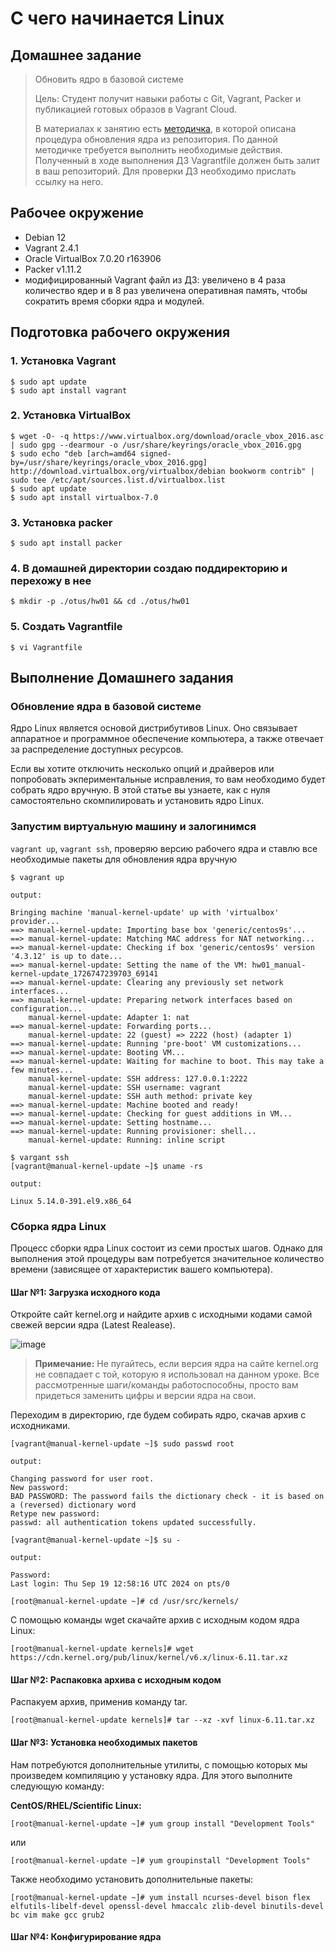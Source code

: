 # С чего начинается Linux

## Домашнее задание

>Обновить ядро в базовой системе
>
>Цель: Студент получит навыки работы с Git, Vagrant, Packer и публикацией готовых образов в Vagrant Cloud.
>
>В материалах к занятию есть [методичка](https://github.com/valisnichuk/manual_kernel_update/blob/master/manual/manual.md), в которой описана процедура обновления ядра из репозитория. По данной методичке требуется выполнить необходимые действия. Полученный в ходе выполнения ДЗ Vagrantfile должен быть залит в ваш репозиторий. Для проверки ДЗ необходимо прислать ссылку на него.

## Рабочее окружение

* Debian 12
* Vagrant 2.4.1
* Oracle VirtualBox 7.0.20 r163906
* Packer v1.11.2
* модифицированный Vagrant файл из ДЗ: увеличено в 4 раза количество ядер и в 8 раз увеличена оперативная память, чтобы сократить время сборки ядра и модулей.

## Подготовка рабочего окружения

### 1. Установка Vagrant
```
$ sudo apt update
$ sudo apt install vagrant
```

### 2. Установка VirtualBox

```
$ wget -O- -q https://www.virtualbox.org/download/oracle_vbox_2016.asc | sudo gpg --dearmour -o /usr/share/keyrings/oracle_vbox_2016.gpg
$ sudo echo "deb [arch=amd64 signed-by=/usr/share/keyrings/oracle_vbox_2016.gpg] http://download.virtualbox.org/virtualbox/debian bookworm contrib" | sudo tee /etc/apt/sources.list.d/virtualbox.list
$ sudo apt update
$ sudo apt install virtualbox-7.0
```

### 3. Установка packer

```
$ sudo apt install packer
```

### 4. В домашней директории создаю поддиректорию и перехожу в нее

```
$ mkdir -p ./otus/hw01 && cd ./otus/hw01
```

### 5. Создать Vagrantfile

```
$ vi Vagrantfile
```

## Выполнение Домашнего задания

### Обновление ядра в базовой системе

Ядро Linux является основой дистрибутивов Linux. Оно связывает аппаратное и программное обеспечение компьютера, а также отвечает за распределение доступных ресурсов.

Если вы хотите отключить несколько опций и драйверов или попробовать экпериментальные исправления, то вам необходимо будет собрать ядро вручную. В этой статье вы узнаете, как с нуля самостоятельно скомпилировать и установить ядро Linux.

### Запустим виртуальную машину и залогинимся

`vagrant up`, `vagrant ssh`, проверяю версию рабочего ядра и ставлю все необходимые пакеты для обновления ядра вручную

```
$ vagrant up
```
```
output:

Bringing machine 'manual-kernel-update' up with 'virtualbox' provider...
==> manual-kernel-update: Importing base box 'generic/centos9s'...
==> manual-kernel-update: Matching MAC address for NAT networking...
==> manual-kernel-update: Checking if box 'generic/centos9s' version '4.3.12' is up to date...
==> manual-kernel-update: Setting the name of the VM: hw01_manual-kernel-update_1726747239703_69141
==> manual-kernel-update: Clearing any previously set network interfaces...
==> manual-kernel-update: Preparing network interfaces based on configuration...
    manual-kernel-update: Adapter 1: nat
==> manual-kernel-update: Forwarding ports...
    manual-kernel-update: 22 (guest) => 2222 (host) (adapter 1)
==> manual-kernel-update: Running 'pre-boot' VM customizations...
==> manual-kernel-update: Booting VM...
==> manual-kernel-update: Waiting for machine to boot. This may take a few minutes...
    manual-kernel-update: SSH address: 127.0.0.1:2222
    manual-kernel-update: SSH username: vagrant
    manual-kernel-update: SSH auth method: private key
==> manual-kernel-update: Machine booted and ready!
==> manual-kernel-update: Checking for guest additions in VM...
==> manual-kernel-update: Setting hostname...
==> manual-kernel-update: Running provisioner: shell...
    manual-kernel-update: Running: inline script
```

```
$ vargant ssh
[vagrant@manual-kernel-update ~]$ uname -rs
```

```
output:

Linux 5.14.0-391.el9.x86_64
```

### Сборка ядра Linux

Процесс сборки ядра Linux состоит из семи простых шагов. Однако для выполнения этой процедуры вам потребуется значительное количество времени (зависящее от характеристик вашего компьютера).

#### Шаг №1: Загрузка исходного кода

Откройте сайт kernel.org и найдите архив с исходными кодами самой свежей версии ядра (Latest Realease).

![image](https://github.com/user-attachments/assets/4f441be8-31ef-4ba6-9670-87798f7c867d)

> **Примечание:** Не пугайтесь, если версия ядра на сайте kernel.org не совпадает с той, которую я использовал на данном уроке. Все рассмотренные шаги/команды работоспособны, просто вам придеться заменить цифры и версии ядра на свои.

Переходим в директорию, где будем собирать ядро, скачав архив с исходниками.

```
[vagrant@manual-kernel-update ~]$ sudo passwd root
```

```
output:

Changing password for user root.
New password: 
BAD PASSWORD: The password fails the dictionary check - it is based on a (reversed) dictionary word
Retype new password: 
passwd: all authentication tokens updated successfully.
```

```
[vagrant@manual-kernel-update ~]$ su -
```

```
output:

Password: 
Last login: Thu Sep 19 12:58:16 UTC 2024 on pts/0
```

```
[root@manual-kernel-update ~]# cd /usr/src/kernels/
```

С помощью команды wget скачайте архив с исходным кодом ядра Linux:

```
[root@manual-kernel-update kernels]# wget https://cdn.kernel.org/pub/linux/kernel/v6.x/linux-6.11.tar.xz
```

#### Шаг №2: Распаковка архива с исходным кодом

Распакуем архив, применив команду tar.

```
[root@manual-kernel-update kernels]# tar --xz -xvf linux-6.11.tar.xz
```

#### Шаг №3: Установка необходимых пакетов

Нам потребуются дополнительные утилиты, с помощью которых мы произведем компиляцию у установку ядра. Для этого выполните следующую команду:

**CentOS/RHEL/Scientific Linux:**

```
[root@manual-kernel-update ~]# yum group install "Development Tools"
```

или

```
[root@manual-kernel-update ~]# yum groupinstall "Development Tools"
```

Также необходимо установить дополнительные пакеты:

```
[root@manual-kernel-update ~]# yum install ncurses-devel bison flex elfutils-libelf-devel openssl-devel hmaccalc zlib-devel binutils-devel bc vim make gcc grub2
```

#### Шаг №4: Конфигурирование ядра




